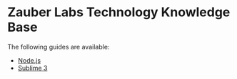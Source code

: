 Zauber Labs Technology Knowledge Base
=====================================

The following guides are available:

 * [Node.js](./guides/node.js.md)
 * [Sublime 3](./guides/sublime3.js.md)



